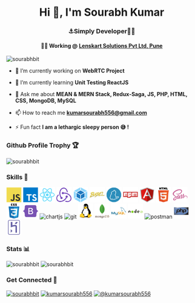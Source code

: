 <h1 align="center">Hi 👋, I'm Sourabh Kumar</h1>
<h3 align="center">⚓Simply Developer🧑‍💻</h3>
<h4 align="center">👨‍💻 Working @ <a href="https://www.datametica.com/in/">Lenskart Solutions Pvt Ltd, Pune</a></h3>


<p align="left"> <img src="https://komarev.com/ghpvc/?username=sourabhbit" alt="sourabhbit" /> </p>

- 🔭 I’m currently working on **WebRTC Project**

- 🌱 I’m currently learning **Unit Testing ReactJS**

- 💬 Ask me about **MEAN & MERN Stack, Redux-Saga, JS, PHP, HTML, CSS, MongoDB, MySQL**

- 📫 How to reach me **kumarsourabh556@gmail.com**

- ⚡ Fun fact **I am a lethargic sleepy person :sweat_smile: !**

### Github Profile Trophy 🏆 
<img align="center" src="https://github-profile-trophy.vercel.app/?username=sourabhbit" alt="sourabhbit" /> 

### Skills 🤨
<p align="left">
   <img src="https://github.com/devicons/devicon/blob/master/icons/javascript/javascript-original.svg" alt="javascript" width="40" height="40"/> 
  <img src="https://github.com/devicons/devicon/blob/master/icons/typescript/typescript-original.svg" alt="typescript" width="40" height="40"/>
   <img src="https://github.com/devicons/devicon/blob/master/icons/react/react-original.svg" alt="react" width="40" height="40"/> 
    <img src="https://github.com/devicons/devicon/blob/master/icons/redux/redux-original.svg" alt="redux" width="40" height="40"/> 
  <img src="https://github.com/devicons/devicon/blob/master/icons/webpack/webpack-original.svg" alt="wepack" width="40" height="40"/>
   <img src="https://github.com/devicons/devicon/blob/master/icons/babel/babel-original.svg" alt="babel" width="40" height="40"/>
   <img src="https://github.com/devicons/devicon/blob/master/icons/yarn/yarn-original.svg" alt="yarn" width="40" height="40"/>
   <img src="https://github.com/devicons/devicon/blob/master/icons/npm/npm-original-wordmark.svg" alt="npm" width="40" height="40"/>
  <img src="https://github.com/devicons/devicon/blob/master/icons/angularjs/angularjs-original.svg" alt="angularjs" width="40" height="40"/>
    <img src="https://github.com/devicons/devicon/blob/master/icons/html5/html5-original-wordmark.svg" alt="html5" width="40" height="40"/>
    <img src="https://github.com/devicons/devicon/blob/master/icons/sass/sass-original.svg" alt="sass" width="40" height="40"/>
  <img src="https://github.com/devicons/devicon/blob/master/icons/css3/css3-original-wordmark.svg" alt="css3" width="40" height="40"/>
  <img src="https://github.com/devicons/devicon/blob/master/icons/bootstrap/bootstrap-plain.svg" alt="bootstrap" width="40" height="40"/>
  <img src="https://www.chartjs.org/media/logo-title.svg" alt="chartjs" width="40" height="40"/> 
  <img src="https://www.vectorlogo.zone/logos/git-scm/git-scm-icon.svg" alt="git" width="40" height="40"/> 
  <img src="https://github.com/devicons/devicon/blob/master/icons/linux/linux-original.svg" alt="linux" width="40" height="40"/> 
  <img src="https://github.com/devicons/devicon/blob/master/icons/mongodb/mongodb-original-wordmark.svg" alt="mongodb" width="40" height="40"/> 
  <img src="https://github.com/devicons/devicon/blob/master/icons/mysql/mysql-original-wordmark.svg" alt="mysql" width="40" height="40"/>
  <img src="https://github.com/devicons/devicon/blob/master/icons/nodejs/nodejs-original-wordmark.svg" alt="nodejs" width="40" height="40"/>
   <img src="https://iconape.com/wp-content/png_logo_vector/postman.png" alt="postman" width="40" height="40"/>
  <img src="https://github.com/devicons/devicon/blob/master/icons/php/php-original.svg" alt="php" width="40" height="40"/> 
  <img src="https://github.com/devicons/devicon/blob/master/icons/heroku/heroku-original.svg" alt="heroku" width="40" height="40"/>
  </p>
 
  
  
  ### Stats 📊 
  <p align="left">
  <img  src="https://github-readme-stats.vercel.app/api/top-langs/?username=sourabhbit&theme=cobalt&layout=compact&hide=html" alt="sourabhbit" />
<img  src="https://github-readme-stats.vercel.app/api?username=sourabhbit&theme=tokyonight&show_icons=true" alt="sourabhbit" />
</p>

 ### Get Connected 🤝
<p align="left">
<a href="https://linkedin.com/in/sourabhbit" target="blank"><img align="center" src="https://cdn.jsdelivr.net/npm/simple-icons@3.0.1/icons/linkedin.svg" alt="sourabhbit" height="30" width="30" /></a>
<a href="https://instagram.com/kumarsourabh556" target="blank"><img align="center" src="https://cdn.jsdelivr.net/npm/simple-icons@3.0.1/icons/instagram.svg" alt="kumarsourabh556" height="30" width="30" /></a>
<a href="https://medium.com/@kumarsourabh556" target="blank"><img align="center" src="https://cdn.jsdelivr.net/npm/simple-icons@3.0.1/icons/medium.svg" alt="@kumarsourabh556" height="30" width="30" /></a>
</p>

